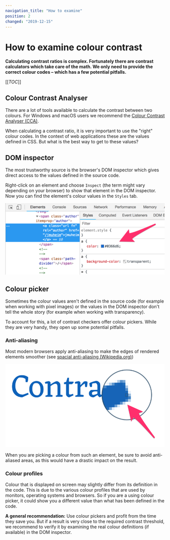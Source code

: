 ```yaml
---
navigation_title: "How to examine"
position: 2
changed: "2019-12-15"
---
```


# How to examine colour contrast

**Calculating contrast ratios is complex. Fortunately there are contrast calculators which take care of the math. We only need to provide the correct colour codes – which has a few potential pitfalls.**

[[_TOC_]]

## Colour Contrast Analyser

There are a lot of tools available to calculate the contrast between two colours. For Windows and macOS users we recommend the [Colour Contrast Analyser (CCA)](/setup/helper-tools/colour-contrast-analyser/).

When calculating a contrast ratio, it is very important to use the "right" colour codes. In the context of web applications these are the values defined in CSS. But what is the best way to get to these values?

## DOM inspector

The most trustworthy source is the browser's DOM inspector which gives direct access to the values defined in the source code.

Right-click on an element and choose `Inspect` (the term might vary depending on your browser) to show that element in the DOM inspector. Now you can find the element's colour values in the `Styles` tab.

![Displaying an element's colour definition in the DOM inspector](_media/dom-inspector.png)

## Colour picker

Sometimes the colour values aren't defined in the source code (for example when working with pixel images) or the values in the DOM inspector don't tell the whole story (for example when working with transparency).

To account for this, a lot of contrast checkers offer colour pickers. While they are very handy, they open up some potential pitfalls.

### Anti-aliasing

Most modern browsers apply anti-aliasing to make the edges of rendered elements smoother (see [spacial anti-aliasing (Wikipedia.org)](https://en.wikipedia.org/wiki/Spatial_anti-aliasing))

![An anti-aliased text](_media/anti-alias.png)

When you are picking a colour from such an element, be sure to avoid anti-aliased areas, as this would have a drastic impact on the result.

### Colour profiles

Colour that is displayed on screen may slightly differ from its definition in the code. This is due to the various colour profiles that are used by monitors, operating systems and browsers. So if you are a using colour picker, it could show you a different value than what has been defined in the code.

**A general recommendation:** Use colour pickers and profit from the time they save you. But if a result is very close to the required contrast threshold, we recommend to verify it by examining the real colour definitions (if available) in the DOM inspector.